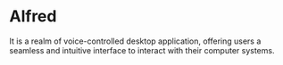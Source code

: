 # Alfred
It is a realm of voice-controlled desktop application, offering users a seamless and  intuitive interface to interact with their computer systems.
